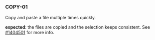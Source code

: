 
### COPY-01
Copy and paste a file multiple times quickly. 

**expected**: the files are copied and the selection keeps consistent. See [#1404501][1] for more info.

[1]: https://bugs.launchpad.net/pantheon-files/+bug/1404501
